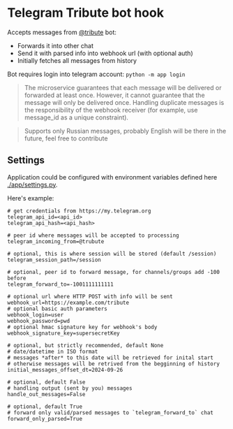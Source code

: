 # Telegram Tribute bot hook

Accepts messages from [@tribute](https://t.me/tribute) bot:
* Forwards it into other chat
* Send it with parsed info into webhook url (with optional auth)
* Initially fetches all messages from history

Bot requires login into telegram account: `python -m app login`

> The microservice guarantees that each message will be delivered or forwarded at least once. However, it cannot guarantee that the message will only be delivered once. Handling duplicate messages is the responsibility of the webhook receiver (for example, use message_id as a unique constraint).

> Supports only Russian messages, probably English will be there in the future, feel free to contribute

## Settings
Application could be configured with environment variables defined here [./app/settings.py](./app/settings.py).

Here's example:
```
# get credentials from https://my.telegram.org
telegram_api_id=<api_id>
telegram_api_hash=<api_hash>

# peer id where messages will be accepted to processing
telegram_incoming_from=@trubute

# optional, this is where session will be stored (default /session)
telegram_session_path=/session

# optional, peer id to forward message, for channels/groups add -100 before
telegram_forward_to=-1001111111111

# optional url where HTTP POST with info will be sent
webhook_url=https://example.com/tribute
# optional basic auth parameters
webhook_login=user
webhook_password=pwd
# optional hmac signature key for webhook's body
webhook_signature_key=supersecretKey

# optional, but strictly recommended, default None
# date/datetime in ISO format
# messages *after* to this date will be retrieved for inital start
# otherwise messages will be retrived from the begginning of history
initial_messages_offset_dt=2024-09-26

# optional, default False
# handling output (sent by you) messages
handle_out_messages=False

# optional, default True
# forward only valid/parsed messages to `telegram_forward_to` chat
forward_only_parsed=True
```
